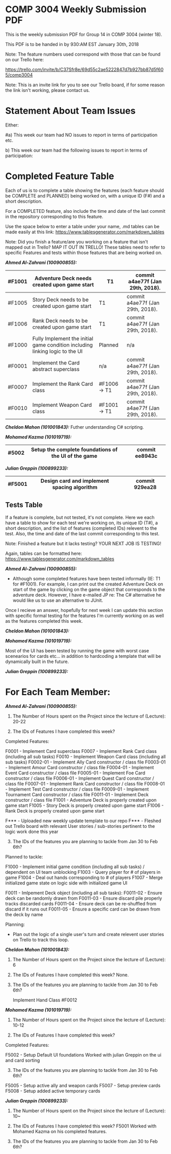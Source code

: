 # COMP 3004 Weekly Submission PDF

This is the weekly submission PDF for Group 14 in COMP 3004 (winter 18).

This PDF is to be handed in by 930:AM EST January 30th, 2018

Note: The feature numbers used correspond with those that can be found on our Trello here:

https://trello.com/invite/b/C37Sfr8e/69d55c2ae5222847d7b927bb87d5f605/comp3004

Note: This is an invite link for you to see our Trello board, if for some reason the link isn't working, please contact us.

# Statement About Team Issues

Either:

#a) This week our team had NO issues to report in terms of participation etc.

b) This week our team had the following issues to report in terms of participation:

# Completed Feature Table

Each of us is to complete a table showing the features (each feature should be COMPLETE and PLANNED) being worked on, with a unique ID (F#) and a short description.

For a COMPLETED feature, also include the time and date of the last commit in the repository corresponding to this feature.

Use the space below to enter a table under your name, .md tables can be made easily at this link: https://www.tablesgenerator.com/markdown_tables

Note: Did you finish a feature/are you working on a feature that isn't mapped out in Trello? MAP IT OUT IN TRELLO! These tables need to refer to specific Features and tests within those features that are being worked on.

***Ahmed Al-Zahrani (100900855):***

| #F1001 | Adventure Deck needs created upon game start                                 | T1           | commit a4ae77f (Jan 29th, 2018). |
|--------|------------------------------------------------------------------------------|--------------|----------------------------------|
| #F1005 | Story Deck needs to be created upon game start                               | T1           | commit a4ae77f (Jan 29th, 2018). |
| #F1006 | Rank Deck needs to be created upon game start                                | T1           | commit a4ae77f (Jan 29th, 2018). |
| #F1000 | Fully Implement the initial game condition including linking logic to the UI | Planned      | n/a                              |
| #F0001 | Implement the Card abstract superclass                                       | n/a          | commit a4ae77f (Jan 29th, 2018). |
| #F0007 | Implement the Rank Card class                                                | #F1006 -> T1 | commit a4ae77f (Jan 29th, 2018). |
| #F0010 | Implement Weapon Card class                                                  | #F1001 -> T1 | commit a4ae77f (Jan 29th, 2018). |

***Cheldon Mahon (101001843):***
Futher understanding C# scripting.

***Mohamed Kazma (101019719):***

| #5002  | Setup the complete foundations of the UI of the game  |   | commit ee8943c |
|--------|-------------------------------------------------------|---|----------------|

***Julian Greppin (100899233):***

| #F5001 | Design card and implement spacing algorithm                          |           | commit 929ea28 |
|--------|------------------------------------------------------------------------------|--------------|----------------------------------|

## Tests Table

If a feature is complete, but not tested, it's not complete. Here we each have a table to show for each test we're working on, its unique ID (T#), a short description, and the list of features (completed IDs) relevent to the test. Also, the time and date of the last commit corresponding to this test.

Note: Finished a feature but it lacks testing? YOUR NEXT JOB IS TESTING!

Again, tables can be formatted here: https://www.tablesgenerator.com/markdown_tables

***Ahmed Al-Zahrani (100900855):***

- Although some completed features have been tested informally (IE: T1 for #F1001). For example, I can print out the created Adventure Deck on start of the game by clicking on the game object that corresponds to the adventure deck. However, I have e-mailed JP re: The C# alternative he would like us to use an alternative to JUnit.

Once I recieve an answer, hopefully for next week I can update this section with specific formal testing for the features I'm currently working on as well as the features completed this week.

***Cheldon Mahon (101001843):***

***Mohamed Kazma (101019719):***

Most of the UI has been tested by running the game with worst case scenearios for cards etc... in addition to hardcoding a
template that will be dynamically built in the future.

***Julian Greppin (100899233):***

# For Each Team Member:

***Ahmed Al-Zahrani (100900855):***

1. The Number of Hours spent on the Project since the lecture of (Lecture): 20-22

2. The IDs of Features I have completed this week?

Completed Features:

F0001 - Implement Card superclass
F0007 - Implement Rank Card class (including all sub tasks)
F0010 - Implement Weapon Card class (including all sub tasks)
F0002-01 - Implement Ally Card constructor / class file
F0003-01 - Implement Amour Card constructor / class file
F0004-01 - Implement Event Card constructor / class file
F0005-01 - Implement Foe Card constructor / class file
F0006-01 - Implement Quest Card constructor / class file
F0007-01 - Implement Rank Card constructor / class file
F0008-01 - Implement Test Card constructor / class file
F0009-01 - Implement Tournament Card constructor / class file
F0011-01 - Implement Deck constructor / class file
F1001 - Adventure Deck is properly created upon game start
F1005 - Story Deck is properly created upon game start
F1006 - Rank Deck is properly created upon game start

F*** - Uploaded new weekly update template to our repo
F*** - Fleshed out Trello board with relevant User stories / sub-stories pertinent to the logic work done this year


3. The IDs of the features you are planning to tackle from Jan 30 to Feb 6th?

Planned to tackle:

F1000 - Implement initial game condition (including all sub tasks) / dependent on UI team unblocking
          F1003 - Query player for # of players in game
          F1004 - Deal out hands corresponding to # of players
          F1007 - Merge initialized game state on logic side with initialized game UI

F0011 - Imlpement Deck object (including all sub tasks):
          F0011-02 - Ensure deck can be randomly drawn from
          F0011-03 - Ensure discard pile properly tracks discarded cards
          F0011-04 - Ensure deck can be re-shuffled from discard if it runs out
          F0011-05 - Ensure a specific card can be drawn from the deck by name

Planning:
  - Plan out the logic of a single user's turn and create relevent user stories on Trello to track this loop.

***Cheldon Mahon (101001843):***

1. The Number of Hours spent on the Project since the lecture of (Lecture): 6

2. The IDs of Features I have completed this week? None.

3. The IDs of the features you are planning to tackle from Jan 30 to Feb 6th?

	Implement Hand Class #F0012

***Mohamed Kazma (101019719):***

1. The Number of Hours spent on the Project since the lecture of (Lecture): 10-12

2. The IDs of Features I have completed this week?

Completed Features:

F5002 - Setup Default UI foundations
Worked with julian Greppin on the ui and card sorting

3. The IDs of the features you are planning to tackle from Jan 30 to Feb 6th?

F5005 - Setup active ally and weapon cards
F5007 - Setup preview cards 
F5008 - Setup added active temporary cards

***Julian Greppin (100899233):***

1. The Number of Hours spent on the Project since the lecture of (Lecture): 10~

2. The IDs of Features I have completed this week?
F5001
Worked with Mohamed Kazma on his completed features.

3. The IDs of the features you are planning to tackle from Jan 30 to Feb 6th?

